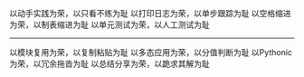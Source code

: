 以动手实践为荣，以只看不练为耻
以打印日志为荣，以单步跟踪为耻
以空格缩进为荣，以制表缩进为耻
以单元测试为荣，以人工测试为耻

---

以模块复用为荣，以复制粘贴为耻
以多态应用为荣，以分值判断为耻
以Pythonic为荣，以冗余拖沓为耻
以总结分享为荣，以跪求其解为耻